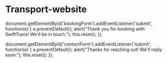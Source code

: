 # Transport-website
document.getElementById('bookingForm').addEventListener('submit', function(e) {
  e.preventDefault();
  alert("Thank you for booking with SwiftTrans! We'll be in touch.");
  this.reset();
});

document.getElementById('contactForm').addEventListener('submit', function(e) {
  e.preventDefault();
  alert("Thanks for reaching out! We'll reply soon.");
  this.reset();
});
